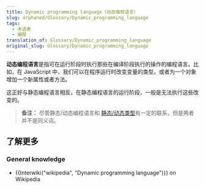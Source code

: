 ```yaml
---
title: Dynamic programming language（动态编程语言）
slug: orphaned/Glossary/Dynamic_programming_language
tags:
  - 术语表
  - 编程
translation_of: Glossary/Dynamic_programming_language
original_slug: Glossary/Dynamic_programming_language
---
```

**动态编程语言**是指可在运行阶段时执行那些在编译阶段执行的操作的编程语言。比如，在 JavaScript 中，我们可以在程序运行时改变变量的类型，或者为一个对象增加一个新属性或者方法。

这正好与静态编程语言相反，在静态编程语言的运行阶段，一般是无法执行这些改变的。

> **备注：** 尽管静态/动态编程语言和 [静态/动态类型](/zh-CN/docs/Glossary/Dynamic_typing)有一定的联系，但是两者并不是同义词。

## 了解更多

### General knowledge

- {{Interwiki("wikipedia", "Dynamic programming language")}} on Wikipedia
